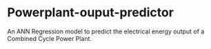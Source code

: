 # Powerplant-ouput-predictor
An ANN Regression model to predict the electrical energy output of a Combined Cycle Power Plant.
